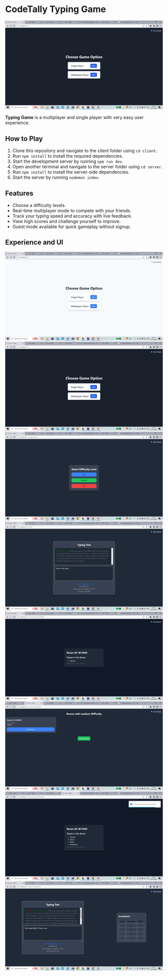 # CodeTally Typing Game

![CodeTally Typing Game](images/Start.png)

**Typing Game** is a multiplayer and single player with very easy user experience.

## How to Play

1. Clone this repository and navigate to the client folder using `cd client`.
2. Run `npm install` to install the required dependencies.
3. Start the development server by running `npm run dev`.
4. Open another terminal and navigate to the server folder using `cd server`.
5. Run `npm install` to install the server-side dependencies.
6. Start the server by running `nodemon index`.

## Features

- Choose a difficulty levels.
- Real-time multiplayer mode to compete with your friends.
- Track your typing speed and accuracy with live feedback.
- View high scores and challenge yourself to improve.
- Guest mode available for quick gameplay without signup.

## Experience and UI

![Theme-Light](./images/Both_Theme.png)
![Theme-Dark](./images/Start.png)
![Choose-Diificulity](./images/Dif.png)
![Single-Play](./images/Single.png)
![Create-Room](./images/CreateRoom.png)
![Join-Room](./images/Join.png)
![Ready-Multiplayer-Room](./images/MultiplayerStart.png)
![Live-Dynamic ScoreBoard](./images/DynamicScore.png)
